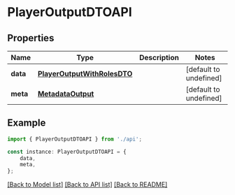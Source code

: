 # PlayerOutputDTOAPI


## Properties

Name | Type | Description | Notes
------------ | ------------- | ------------- | -------------
**data** | [**PlayerOutputWithRolesDTO**](PlayerOutputWithRolesDTO.md) |  | [default to undefined]
**meta** | [**MetadataOutput**](MetadataOutput.md) |  | [default to undefined]

## Example

```typescript
import { PlayerOutputDTOAPI } from './api';

const instance: PlayerOutputDTOAPI = {
    data,
    meta,
};
```

[[Back to Model list]](../README.md#documentation-for-models) [[Back to API list]](../README.md#documentation-for-api-endpoints) [[Back to README]](../README.md)
